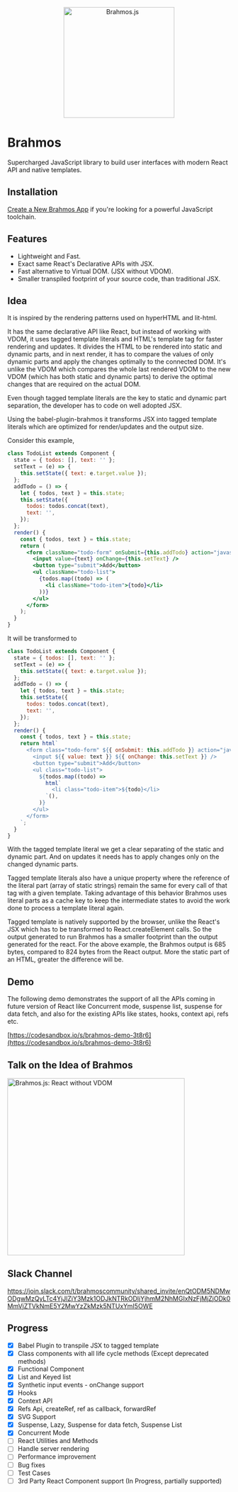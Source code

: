 <p align="center">
  <img src="https://unpkg.com/brahmos@0.5.0/brahmos.svg" alt="Brahmos.js" width="250">
</p>

# Brahmos

Supercharged JavaScript library to build user interfaces with modern React API and native templates.

## Installation

[Create a New Brahmos App](https://www.npmjs.com/package/create-brahmos-app) if you're looking for a powerful JavaScript toolchain.

## Features

- Lightweight and Fast.
- Exact same React's Declarative APIs with JSX.
- Fast alternative to Virtual DOM. (JSX without VDOM).
- Smaller transpiled footprint of your source code, than traditional JSX.

## Idea

It is inspired by the rendering patterns used on hyperHTML and lit-html.

It has the same declarative API like React, but instead of working with VDOM, it uses tagged template literals and HTML's template tag for faster rendering and updates.
It divides the HTML to be rendered into static and dynamic parts, and in next render, it has to compare the values of only dynamic parts and apply the changes optimally to the connected DOM.
It's unlike the VDOM which compares the whole last rendered VDOM to the new VDOM (which has both static and dynamic parts) to derive the optimal changes that are required on the actual DOM.

Even though tagged template literals are the key to static and dynamic part separation, the developer has to code on well adopted JSX.

Using the babel-plugin-brahmos it transforms JSX into tagged template literals which are optimized for render/updates and the output size.

Consider this example,

```jsx
class TodoList extends Component {
  state = { todos: [], text: '' };
  setText = (e) => {
    this.setState({ text: e.target.value });
  };
  addTodo = () => {
    let { todos, text } = this.state;
    this.setState({
      todos: todos.concat(text),
      text: '',
    });
  };
  render() {
    const { todos, text } = this.state;
    return (
      <form className="todo-form" onSubmit={this.addTodo} action="javascript:">
        <input value={text} onChange={this.setText} />
        <button type="submit">Add</button>
        <ul className="todo-list">
          {todos.map((todo) => (
            <li className="todo-item">{todo}</li>
          ))}
        </ul>
      </form>
    );
  }
}
```

It will be transformed to

```js
class TodoList extends Component {
  state = { todos: [], text: '' };
  setText = (e) => {
    this.setState({ text: e.target.value });
  };
  addTodo = () => {
    let { todos, text } = this.state;
    this.setState({
      todos: todos.concat(text),
      text: '',
    });
  };
  render() {
    const { todos, text } = this.state;
    return html`
      <form class="todo-form" ${{ onSubmit: this.addTodo }} action="javascript:">
        <input ${{ value: text }} ${{ onChange: this.setText }} />
        <button type="submit">Add</button>
        <ul class="todo-list">
          ${todos.map((todo) =>
            html`
              <li class="todo-item">${todo}</li>
            `(),
          )}
        </ul>
      </form>
    `;
  }
}
```

With the tagged template literal we get a clear separating of the static and dynamic part. And on updates it needs has to apply changes only on the changed dynamic parts.

Tagged template literals also have a unique property where the reference of the literal part (array of static strings) remain the same for every call of that tag with a given template.
Taking advantage of this behavior Brahmos uses literal parts as a cache key to keep the intermediate states to avoid the work done to process a template literal again.

Tagged template is natively supported by the browser, unlike the React's JSX which has to be transformed to React.createElement calls. So the output generated to run Brahmos has a smaller footprint than the output generated for the react.
For the above example, the Brahmos output is 685 bytes, compared to 824 bytes from the React output. More the static part of an HTML, greater the difference will be.

## Demo

The following demo demonstrates the support of all the APIs coming in future version of React like Concurrent mode, suspense list, suspense for data fetch, and also for the existing APIs like states, hooks, context api, refs etc.

[https://codesandbox.io/s/brahmos-demo-3t8r6](https://codesandbox.io/s/brahmos-demo-3t8r6)

## Talk on the Idea of Brahmos

<a href="https://www.youtube.com/watch?v=GUrL5ovCWyw&t" target="_blank" rel="noopener">
  <img src="https://unpkg.com/brahmos@0.10.0-alpha4/brahmos_talk.jpg" alt="Brahmos.js: React without VDOM"
	title="Brahmos.js: React without VDOM" width="400px" />
</a>

## Slack Channel

https://join.slack.com/t/brahmoscommunity/shared_invite/enQtODM5NDMwODgwMzQyLTc4YjJlZjY3Mzk1ODJkNTRkODljYjhmM2NhMGIxNzFjMjZjODk0MmVjZTVkNmE5Y2MwYzZkMzk5NTUxYmI5OWE

## Progress

- [x] Babel Plugin to transpile JSX to tagged template
- [x] Class components with all life cycle methods (Except deprecated methods)
- [x] Functional Component
- [x] List and Keyed list
- [x] Synthetic input events - onChange support
- [x] Hooks
- [x] Context API
- [x] Refs Api, createRef, ref as callback, forwardRef
- [x] SVG Support
- [x] Suspense, Lazy, Suspense for data fetch, Suspense List
- [x] Concurrent Mode
- [ ] React Utilities and Methods
- [ ] Handle server rendering
- [ ] Performance improvement
- [ ] Bug fixes
- [ ] Test Cases
- [ ] 3rd Party React Component support (In Progress, partially supported)
